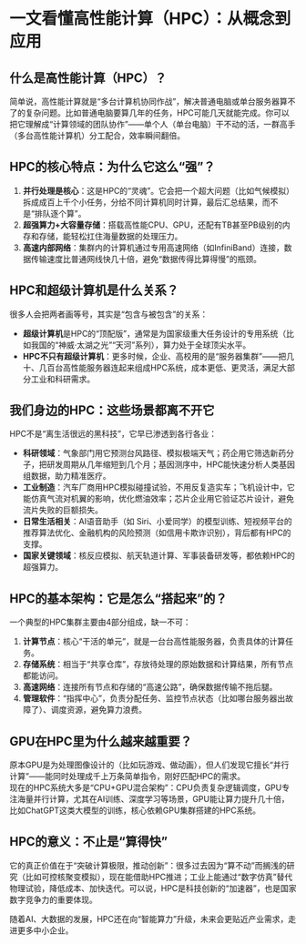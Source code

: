 # 一文看懂高性能计算（HPC）：从概念到应用
## 什么是高性能计算（HPC）？
简单说，高性能计算就是“多台计算机协同作战”，解决普通电脑或单台服务器算不了的复杂问题。比如普通电脑要算几年的任务，HPC可能几天就能完成。你可以把它理解成“计算领域的团队协作”——单个人（单台电脑）干不动的活，一群高手（多台高性能计算机）分工配合，效率瞬间翻倍。


## HPC的核心特点：为什么它这么“强”？
1.  **并行处理是核心**：这是HPC的“灵魂”。它会把一个超大问题（比如气候模拟）拆成成百上千个小任务，分给不同计算机同时计算，最后汇总结果，而不是“排队逐个算”。
2.  **超强算力+大容量存储**：搭载高性能CPU、GPU，还配有TB甚至PB级别的内存和存储，能轻松扛住海量数据的处理压力。
3.  **高速内部网络**：集群内的计算机通过专用高速网络（如InfiniBand）连接，数据传输速度比普通网线快几十倍，避免“数据传得比算得慢”的瓶颈。


## HPC和超级计算机是什么关系？
很多人会把两者画等号，其实是“包含与被包含”的关系：  
- **超级计算机**是HPC的“顶配版”，通常是为国家级重大任务设计的专用系统（比如我国的“神威·太湖之光”“天河”系列），算力处于全球顶尖水平。  
- **HPC不只有超级计算机**：更多时候，企业、高校用的是“服务器集群”——把几十、几百台高性能服务器连起来组成HPC系统，成本更低、更灵活，满足大部分工业和科研需求。


## 我们身边的HPC：这些场景都离不开它
HPC不是“离生活很远的黑科技”，它早已渗透到各行各业：  
- **科研领域**：气象部门用它预测台风路径、模拟极端天气；药企用它筛选新药分子，把研发周期从几年缩短到几个月；基因测序中，HPC能快速分析人类基因组数据，助力精准医疗。  
- **工业制造**：汽车厂商用HPC模拟碰撞试验，不用反复造实车；飞机设计中，它能仿真气流对机翼的影响，优化燃油效率；芯片企业用它验证芯片设计，避免流片失败的巨额损失。  
- **日常生活相关**：AI语音助手（如 Siri、小爱同学）的模型训练、短视频平台的推荐算法优化、金融机构的风险预测（如信用卡欺诈识别），背后都有HPC的支撑。  
- **国家关键领域**：核反应模拟、航天轨道计算、军事装备研发等，都依赖HPC的超强算力。


## HPC的基本架构：它是怎么“搭起来”的？
一个典型的HPC集群主要由4部分组成，缺一不可：  
1.  **计算节点**：核心“干活的单元”，就是一台台高性能服务器，负责具体的计算任务。  
2.  **存储系统**：相当于“共享仓库”，存放待处理的原始数据和计算结果，所有节点都能访问。  
3.  **高速网络**：连接所有节点和存储的“高速公路”，确保数据传输不拖后腿。  
4.  **管理软件**：“指挥中心”，负责分配任务、监控节点状态（比如哪台服务器出故障了）、调度资源，避免算力浪费。


## GPU在HPC里为什么越来越重要？
原本GPU是为处理图像设计的（比如玩游戏、做动画），但人们发现它擅长“并行计算”——能同时处理成千上万条简单指令，刚好匹配HPC的需求。  
现在的HPC系统大多是“CPU+GPU混合架构”：CPU负责复杂逻辑调度，GPU专注海量并行计算，尤其在AI训练、深度学习等场景，GPU能让算力提升几十倍，比如ChatGPT这类大模型的训练，核心依赖GPU集群搭建的HPC系统。


## HPC的意义：不止是“算得快”
它的真正价值在于“突破计算极限，推动创新”：很多过去因为“算不动”而搁浅的研究（比如可控核聚变模拟），现在能借助HPC推进；工业上能通过“数字仿真”替代物理试验，降低成本、加快迭代。可以说，HPC是科技创新的“加速器”，也是国家数字竞争力的重要体现。  

随着AI、大数据的发展，HPC还在向“智能算力”升级，未来会更贴近产业需求，走进更多中小企业。